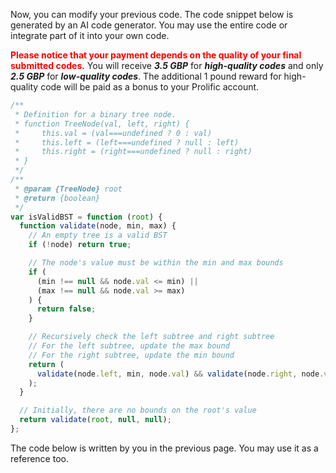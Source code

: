 Now, you can modify your previous code.  The code snippet below is generated by an AI code generator. You may use the entire code or integrate part of it into your own code. 



<span style="color: red;">**Please notice that your payment depends on the quality of your final submitted codes.**</span> You will receive ***3.5 GBP*** for ***high-quality codes*** and only ***2.5 GBP*** for ***low-quality codes***. The additional 1 pound reward for high-quality code will be paid as a bonus to your Prolific account.  

```javascript
/**
 * Definition for a binary tree node.
 * function TreeNode(val, left, right) {
 *     this.val = (val===undefined ? 0 : val)
 *     this.left = (left===undefined ? null : left)
 *     this.right = (right===undefined ? null : right)
 * }
 */
/**
 * @param {TreeNode} root
 * @return {boolean}
 */
var isValidBST = function (root) {
  function validate(node, min, max) {
    // An empty tree is a valid BST
    if (!node) return true;

    // The node's value must be within the min and max bounds
    if (
      (min !== null && node.val <= min) ||
      (max !== null && node.val >= max)
    ) {
      return false;
    }

    // Recursively check the left subtree and right subtree
    // For the left subtree, update the max bound
    // For the right subtree, update the min bound
    return (
      validate(node.left, min, node.val) && validate(node.right, node.val, max)
    );
  }

  // Initially, there are no bounds on the root's value
  return validate(root, null, null);
};

```

The code below is written by you in the previous page. You may use it as a reference too. 